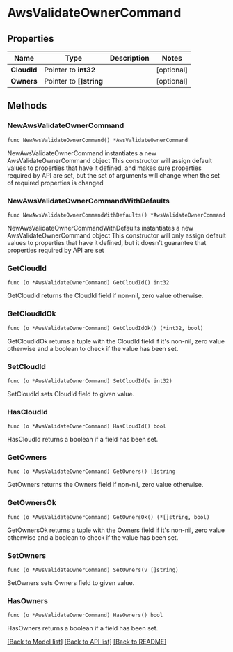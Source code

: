 # AwsValidateOwnerCommand

## Properties

Name | Type | Description | Notes
------------ | ------------- | ------------- | -------------
**CloudId** | Pointer to **int32** |  | [optional] 
**Owners** | Pointer to **[]string** |  | [optional] 

## Methods

### NewAwsValidateOwnerCommand

`func NewAwsValidateOwnerCommand() *AwsValidateOwnerCommand`

NewAwsValidateOwnerCommand instantiates a new AwsValidateOwnerCommand object
This constructor will assign default values to properties that have it defined,
and makes sure properties required by API are set, but the set of arguments
will change when the set of required properties is changed

### NewAwsValidateOwnerCommandWithDefaults

`func NewAwsValidateOwnerCommandWithDefaults() *AwsValidateOwnerCommand`

NewAwsValidateOwnerCommandWithDefaults instantiates a new AwsValidateOwnerCommand object
This constructor will only assign default values to properties that have it defined,
but it doesn't guarantee that properties required by API are set

### GetCloudId

`func (o *AwsValidateOwnerCommand) GetCloudId() int32`

GetCloudId returns the CloudId field if non-nil, zero value otherwise.

### GetCloudIdOk

`func (o *AwsValidateOwnerCommand) GetCloudIdOk() (*int32, bool)`

GetCloudIdOk returns a tuple with the CloudId field if it's non-nil, zero value otherwise
and a boolean to check if the value has been set.

### SetCloudId

`func (o *AwsValidateOwnerCommand) SetCloudId(v int32)`

SetCloudId sets CloudId field to given value.

### HasCloudId

`func (o *AwsValidateOwnerCommand) HasCloudId() bool`

HasCloudId returns a boolean if a field has been set.

### GetOwners

`func (o *AwsValidateOwnerCommand) GetOwners() []string`

GetOwners returns the Owners field if non-nil, zero value otherwise.

### GetOwnersOk

`func (o *AwsValidateOwnerCommand) GetOwnersOk() (*[]string, bool)`

GetOwnersOk returns a tuple with the Owners field if it's non-nil, zero value otherwise
and a boolean to check if the value has been set.

### SetOwners

`func (o *AwsValidateOwnerCommand) SetOwners(v []string)`

SetOwners sets Owners field to given value.

### HasOwners

`func (o *AwsValidateOwnerCommand) HasOwners() bool`

HasOwners returns a boolean if a field has been set.


[[Back to Model list]](../README.md#documentation-for-models) [[Back to API list]](../README.md#documentation-for-api-endpoints) [[Back to README]](../README.md)


